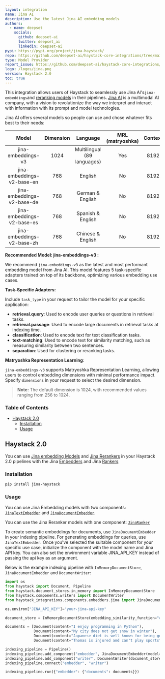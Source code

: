```yaml
---
layout: integration
name: Jina AI
description: Use the latest Jina AI embedding models
authors:
  - name: deepset
    socials:
      github: deepset-ai
      twitter: deepset_ai
      linkedin: deepset-ai
pypi: https://pypi.org/project/jina-haystack/
repo: https://github.com/deepset-ai/haystack-core-integrations/tree/main/integrations/jina
type: Model Provider
report_issue: https://github.com/deepset-ai/haystack-core-integrations/issues
logo: /logos/jina.png
version: Haystack 2.0
toc: true
---
```


This integration allows users of Haystack to seamlessly use Jina AI's`jina-embeddings`and [reranking models](https://jina.ai/reranker/) in their pipelines. [Jina AI](https://jina.ai/embeddings/) is a multimodal AI company, with a vision to revolutionize the way we interpret and interact with information with its prompt and model technologies.

Jina AI offers several models so people can use and chose whatever fits best to their needs:

|           Model            | Dimension |          Language           | MRL (matryoshka) | Context |
| :------------------------: | :-------: | :-------------------------: | :--------------: | :-----: |
|     jina-embeddings-v3     |   1024    | Multilingual (89 languages) |       Yes        |  8192   |
| jina-embeddings-v2-base-en |    768    |           English           |        No        |  8192   |
| jina-embeddings-v2-base-de |    768    |      German & English       |        No        |  8192   |
| jina-embeddings-v2-base-es |    768    |      Spanish & English      |        No        |  8192   |
| jina-embeddings-v2-base-zh |    768    |      Chinese & English      |        No        |  8192   |

**Recommended Model: jina-embeddings-v3 :**

We recommend `jina-embeddings-v3` as the latest and most performant embedding model from Jina AI. This model features 5 task-specific adapters trained on top of its backbone, optimizing various embedding use cases.

**Task-Specific Adapters:**

Include `task_type` in your request to tailor the model for your specific application:

- **retrieval.query**: Used to encode user queries or questions in retrieval tasks.
- **retrieval.passage**: Used to encode large documents in retrieval tasks at indexing time.
- **classification**: Used to encode text for text classification tasks.
- **text-matching**: Used to encode text for similarity matching, such as measuring similarity between two sentences.
- **separation**: Used for clustering or reranking tasks.

**Matryoshka Representation Learning**:

`jina-embeddings-v3` supports Matryoshka Representation Learning, allowing users to control embedding dimensions with minimal performance impact. Specify `dimensions` in your request to select the desired dimension.

> **Note:** The default dimension is 1024, with recommended values ranging from 256 to 1024.

### **Table of Contents**

- [Haystack 2.0](#haystack-20)
  - [Installation](#installation)
  - [Usage](#usage)

## Haystack 2.0

You can use [Jina embedding Models](https://jina.ai/embeddings) and [Jina Rerankers](https://jina.ai/reranker/) in your Haystack 2.0 pipelines with the Jina [Embedders](https://docs.haystack.deepset.ai/docs/embedders) and Jina [Rankers](https://docs.haystack.deepset.ai/docs/rankers)

### Installation

```bash
pip install jina-haystack
```

### Usage

You can use Jina Embedding models with two components: [`JinaTextEmbedder`](https://docs.haystack.deepset.ai/docs/jinatextembedder) and [`JinaDocumentEmbedder`](https://docs.haystack.deepset.ai/docs/jinadocumentembedder).

You can use the Jina Reranker models with one component: [`JinaRanker`](https://docs.haystack.deepset.ai/docs/jinaranker)

To create semantic embeddings for documents, use `JinaDocumentEmbedder` in your indexing pipeline. For generating embeddings for queries, use `JinaTextEmbedder`. Once you've selected the suitable component for your specific use case, initialize the component with the model name and Jina API key. You can also
set the environment variable JINA_API_KEY instead of passing the api key as an argument.

Below is the example indexing pipeline with `InMemoryDocumentStore`, `JinaDocumentEmbedder` and `DocumentWriter`:

```python
import os
from haystack import Document, Pipeline
from haystack.document_stores.in_memory import InMemoryDocumentStore
from haystack.components.writers import DocumentWriter
from haystack_integrations.components.embedders.jina import JinaDocumentEmbedder

os.environ["JINA_API_KEY"]="your-jina-api-key"

document_store = InMemoryDocumentStore(embedding_similarity_function="cosine")

documents = [Document(content="I enjoy programming in Python"),
             Document(content="My city does not get snow in winter"),
             Document(content="Japanese diet is well known for being good for your health"),
             Document(content="Thomas is injured and can't play sports")]

indexing_pipeline = Pipeline()
indexing_pipeline.add_component("embedder", JinaDocumentEmbedder(model="jina-embeddings-v3", dimensions=1024, task_type="retrieval.passage")
indexing_pipeline.add_component("writer", DocumentWriter(document_store=document_store))
indexing_pipeline.connect("embedder", "writer")

indexing_pipeline.run({"embedder": {"documents": documents}})
```
